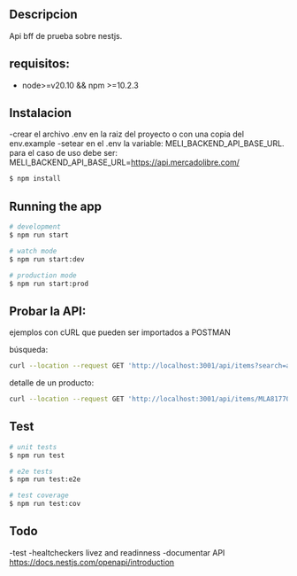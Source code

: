 
## Descripcion

Api bff de prueba sobre nestjs.

## requisitos:
- node>=v20.10 && npm >=10.2.3

## Instalacion

-crear el archivo .env en la raiz del proyecto o con una copia del env.example
-setear en el .env la variable: MELI_BACKEND_API_BASE_URL. para el caso de uso debe ser:
MELI_BACKEND_API_BASE_URL=https://api.mercadolibre.com/

```bash
$ npm install
```

## Running the app

```bash
# development
$ npm run start

# watch mode
$ npm run start:dev

# production mode
$ npm run start:prod
```

## Probar la API:
ejemplos con cURL que pueden ser importados a POSTMAN

búsqueda:

```bash
curl --location --request GET 'http://localhost:3001/api/items?search=audifonos&limit=4'
```

detalle de un producto:

```bash
curl --location --request GET 'http://localhost:3001/api/items/MLA817704273'
```



## Test

```bash
# unit tests
$ npm run test

# e2e tests
$ npm run test:e2e

# test coverage
$ npm run test:cov
```


## Todo
-test
-healtcheckers livez and readinness
-documentar API https://docs.nestjs.com/openapi/introduction

